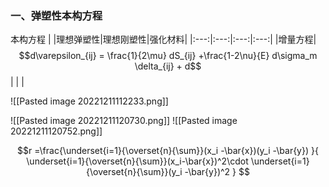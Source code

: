 ### 一、弹塑性本构方程

本构方程
| |理想弹塑性|理想刚塑性|强化材料|
|:---:|:---:|:---:|:---:|
|增量方程| $$d\varepsilon_{ij} = \frac{1}{2\mu} dS_{ij} +\frac{1-2\nu}{E} d\sigma_m \delta_{ij} + d$$ | | |


![[Pasted image 20221211112233.png]]

![[Pasted image 20221211120730.png]]
![[Pasted image 20221211120752.png]]


$$r =\frac{\underset{i=1}{\overset{n}{\sum}}(x_i -\bar{x})(y_i -\bar{y}) }{ \underset{i=1}{\overset{n}{\sum}}(x_i-\bar{x})^2\cdot   \underset{i=1}{\overset{n}{\sum}}(y_i -\bar{y})^2 }
$$
